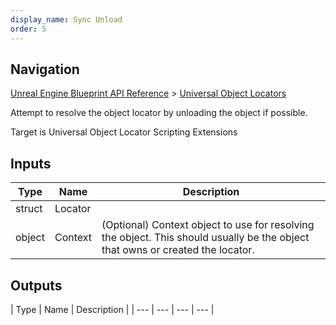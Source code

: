 ```yaml
---
display_name: Sync Unload
order: 5
---
```

## Navigation

[Unreal Engine Blueprint API Reference](https://dev.epicgames.com/documentation/en-us/unreal-engine/BlueprintAPI) > [Universal Object Locators](https://dev.epicgames.com/documentation/en-us/unreal-engine/BlueprintAPI/UniversalObjectLocators)

Attempt to resolve the object locator by unloading the object if possible.

Target is Universal Object Locator Scripting Extensions

## Inputs

| Type | Name | Description |
| --- | --- | --- |
| struct | Locator |  |
| object | Context | (Optional) Context object to use for resolving the object. This should usually be the object that owns or created the locator. |

## Outputs

| Type | Name | Description |
| --- | --- | --- | --- |

